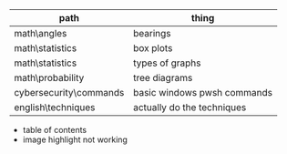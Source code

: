 
| path | thing |
| - | - |
| math\angles | bearings |
| math\statistics | box plots |
| math\statistics | types of graphs |
| math\probability | tree diagrams |
| cybersecurity\commands | basic windows pwsh commands |
| english\techniques | actually do the techniques | 

- table of contents
- image highlight not working